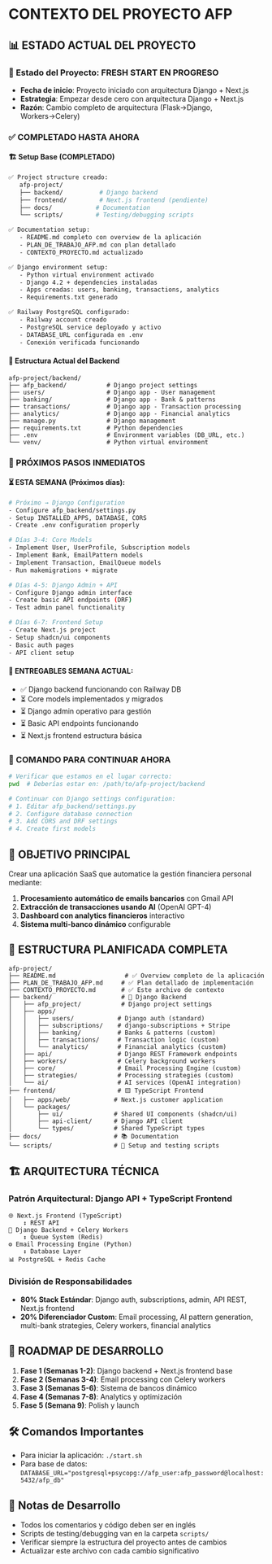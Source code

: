 # CONTEXTO DEL PROYECTO AFP

## 📊 **ESTADO ACTUAL DEL PROYECTO**

### **🎯 Estado del Proyecto: FRESH START EN PROGRESO**
- **Fecha de inicio**: Proyecto iniciado con arquitectura Django + Next.js
- **Estrategia**: Empezar desde cero con arquitectura Django + Next.js
- **Razón**: Cambio completo de arquitectura (Flask→Django, Workers→Celery)

### **✅ COMPLETADO HASTA AHORA**

#### **🏗️ Setup Base (COMPLETADO)**
```bash
✅ Project structure creado:
   afp-project/
   ├── backend/          # Django backend
   ├── frontend/         # Next.js frontend (pendiente)
   ├── docs/            # Documentation
   └── scripts/         # Testing/debugging scripts

✅ Documentation setup:
   - README.md completo con overview de la aplicación
   - PLAN_DE_TRABAJO_AFP.md con plan detallado
   - CONTEXTO_PROYECTO.md actualizado

✅ Django environment setup:
   - Python virtual environment activado
   - Django 4.2 + dependencies instaladas
   - Apps creadas: users, banking, transactions, analytics
   - Requirements.txt generado

✅ Railway PostgreSQL configurado:
   - Railway account creado
   - PostgreSQL service deployado y activo
   - DATABASE_URL configurada en .env
   - Conexión verificada funcionando
```

#### **📁 Estructura Actual del Backend**
```
afp-project/backend/
├── afp_backend/           # Django project settings
├── users/                 # Django app - User management
├── banking/               # Django app - Bank & patterns
├── transactions/          # Django app - Transaction processing  
├── analytics/             # Django app - Financial analytics
├── manage.py              # Django management
├── requirements.txt       # Python dependencies
├── .env                   # Environment variables (DB_URL, etc.)
└── venv/                  # Python virtual environment
```

### **🎯 PRÓXIMOS PASOS INMEDIATOS**

#### **⏳ ESTA SEMANA (Próximos días):**
```bash
# Próximo → Django Configuration
- Configure afp_backend/settings.py
- Setup INSTALLED_APPS, DATABASE, CORS
- Create .env configuration properly

# Días 3-4: Core Models
- Implement User, UserProfile, Subscription models
- Implement Bank, EmailPattern models  
- Implement Transaction, EmailQueue models
- Run makemigrations + migrate

# Días 4-5: Django Admin + API
- Configure Django admin interface
- Create basic API endpoints (DRF)
- Test admin panel functionality

# Días 6-7: Frontend Setup
- Create Next.js project
- Setup shadcn/ui components
- Basic auth pages
- API client setup
```

#### **🎯 ENTREGABLES SEMANA ACTUAL:**
- ✅ Django backend funcionando con Railway DB
- ⏳ Core models implementados y migrados
- ⏳ Django admin operativo para gestión
- ⏳ Basic API endpoints funcionando
- ⏳ Next.js frontend estructura básica

### **🔧 COMANDO PARA CONTINUAR AHORA**
```bash
# Verificar que estamos en el lugar correcto:
pwd  # Deberías estar en: /path/to/afp-project/backend

# Continuar con Django settings configuration:
# 1. Editar afp_backend/settings.py
# 2. Configure database connection
# 3. Add CORS and DRF settings
# 4. Create first models
```

## 🎯 **OBJETIVO PRINCIPAL**
Crear una aplicación SaaS que automatice la gestión financiera personal mediante:
1. **Procesamiento automático de emails bancarios** con Gmail API
2. **Extracción de transacciones usando AI** (OpenAI GPT-4)
3. **Dashboard con analytics financieros** interactivo
4. **Sistema multi-banco dinámico** configurable

## 📁 **ESTRUCTURA PLANIFICADA COMPLETA**
```
afp-project/
├── README.md                   # ✅ Overview completo de la aplicación
├── PLAN_DE_TRABAJO_AFP.md     # ✅ Plan detallado de implementación  
├── CONTEXTO_PROYECTO.md       # ✅ Este archivo de contexto
├── backend/                   # 🐍 Django Backend
│   ├── afp_project/           # Django project settings
│   ├── apps/
│   │   ├── users/            # Django auth (standard)
│   │   ├── subscriptions/    # django-subscriptions + Stripe
│   │   ├── banking/          # Banks & patterns (custom)
│   │   ├── transactions/     # Transaction logic (custom)
│   │   └── analytics/        # Financial analytics (custom)
│   ├── api/                  # Django REST Framework endpoints
│   ├── workers/              # Celery background workers
│   ├── core/                 # Email Processing Engine (custom)
│   ├── strategies/           # Processing strategies (custom)
│   └── ai/                   # AI services (OpenAI integration)
├── frontend/                 # 🟨 TypeScript Frontend
│   ├── apps/web/            # Next.js customer application
│   └── packages/
│       ├── ui/              # Shared UI components (shadcn/ui)
│       ├── api-client/      # Django API client
│       └── types/           # Shared TypeScript types
├── docs/                    # 📚 Documentation
└── scripts/                 # 🧪 Setup and testing scripts
```

## 🏗️ **ARQUITECTURA TÉCNICA**

### **Patrón Arquitectural: Django API + TypeScript Frontend**
```
🌐 Next.js Frontend (TypeScript)
    ↕️ REST API
🐍 Django Backend + Celery Workers
    ↕️ Queue System (Redis)
⚙️ Email Processing Engine (Python)
    ↕️ Database Layer
📊 PostgreSQL + Redis Cache
```

### **División de Responsabilidades**
- **80% Stack Estándar**: Django auth, subscriptions, admin, API REST, Next.js frontend
- **20% Diferenciador Custom**: Email processing, AI pattern generation, multi-bank strategies, Celery workers, financial analytics

## 🚀 **ROADMAP DE DESARROLLO**
1. **Fase 1 (Semanas 1-2)**: Django backend + Next.js frontend base
2. **Fase 2 (Semanas 3-4)**: Email processing con Celery workers
3. **Fase 3 (Semanas 5-6)**: Sistema de bancos dinámico
4. **Fase 4 (Semanas 7-8)**: Analytics y optimización
5. **Fase 5 (Semana 9)**: Polish y launch

## 🛠️ Comandos Importantes
- Para iniciar la aplicación: `./start.sh`
- Para base de datos: `DATABASE_URL="postgresql+psycopg://afp_user:afp_password@localhost:5432/afp_db"`

## 📝 Notas de Desarrollo
- Todos los comentarios y código deben ser en inglés
- Scripts de testing/debugging van en la carpeta `scripts/`
- Verificar siempre la estructura del proyecto antes de cambios
- Actualizar este archivo con cada cambio significativo 